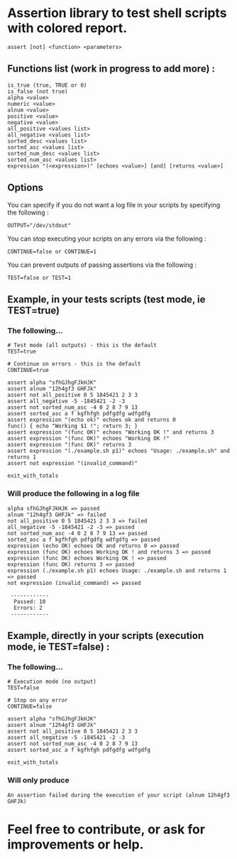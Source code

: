# Assertion library to test shell scripts with colored report.
```
assert [not] <function> <parameters>
```

## Functions list (work in progress to add more) : 
```
is_true (true, TRUE or 0)
is_false (not true)
alpha <value>
numeric <value>
alnum <value>
positive <value>
negative <value>
all_positive <values list>
all_negative <values list>
sorted_desc <values list>
sorted_asc <values list>
sorted_num_desc <values list>
sorted_num_asc <values list>
expression "(<expression>)" [echoes <value>] [and] [returns <value>]
```

## Options

You can specify if you do not want a log file in your scripts by specifying the following : 

```
OUTPUT="/dev/stdout"
```

You can stop executing your scripts on any errors via the following :
```
CONTINUE=false or CONTINUE=1
```

You can prevent outputs of passing assertions via the following :
```
TEST=false or TEST=1
```

## Example, in your tests scripts (test mode, ie TEST=true)

### The following...

```
# Test mode (all outputs) - this is the default
TEST=true

# Continue on errors - this is the default
CONTINUE=true

assert alpha "sfhGJhgFJkHJK"
assert alnum "12h4gf3 GHFJk"
assert not all_positive 0 5 1845421 2 3 3
assert all_negative -5 -1845421 -2 -3
assert not sorted_num_asc -4 0 2 8 7 9 13
assert sorted_asc a f kgfhfgh pdfgdfg wdfgdfg
assert expression "(echo ok)" echoes ok and returns 0
func() { echo "Working $1 !"; return 3; }
assert expression "(func OK)" echoes "Working OK !" and returns 3
assert expression "(func OK)" echoes "Working OK !"
assert expression "(func OK)" returns 3
assert expression "(./example.sh p1)" echoes "Usage: ./example.sh" and returns 1
assert not expression "(invalid_command)"

exit_with_totals
```

### Will produce the following in a log file

```
alpha sfhGJhgFJkHJK => passed
alnum "12h4gf3 GHFJk" => failed
not all_positive 0 5 1845421 2 3 3 => failed
all_negative -5 -1845421 -2 -3 => passed
not sorted_num_asc -4 0 2 8 7 9 13 => passed
sorted_asc a f kgfhfgh pdfgdfg wdfgdfg => passed
expression (echo OK) echoes OK and returns 0 => passed
expression (func OK) echoes Working OK ! and returns 3 => passed
expression (func OK) echoes Working OK ! => passed
expression (func OK) returns 3 => passed
expression (./example.sh p1) echoes Usage: ./example.sh and returns 1 => passed
not expression (invalid_command) => passed

 ------------
  Passed: 10
  Errors: 2
 ------------
```

## Example, directly in your scripts (execution mode, ie TEST=false) :

### The following...

```
# Execution mode (no output)
TEST=false

# Stop on any error
CONTINUE=false

assert alpha "sfhGJhgFJkHJK"
assert alnum "12h4gf3 GHFJk"
assert not all_positive 0 5 1845421 2 3 3
assert all_negative -5 -1845421 -2 -3
assert not sorted_num_asc -4 0 2 8 7 9 13
assert sorted_asc a f kgfhfgh pdfgdfg wdfgdfg

exit_with_totals
```

### Will only produce 

```
An assertion failed during the execution of your script (alnum 12h4gf3 GHFJk)
```

# Feel free to contribute, or ask for improvements or help.
